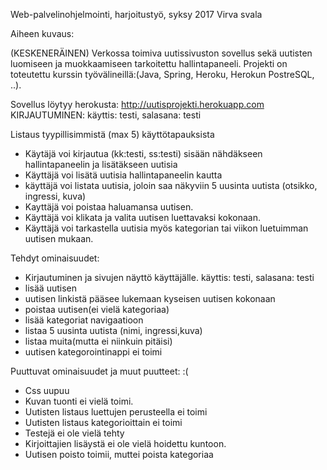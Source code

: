 
Web-palvelinohjelmointi, harjoitustyö, syksy 2017  Virva svala

Aiheen kuvaus:

(KESKENERÄINEN) Verkossa toimiva uutissivuston sovellus sekä uutisten luomiseen ja muokkaamiseen tarkoitettu hallintapaneeli. Projekti on toteutettu kurssin työvälineillä:(Java, Spring, Heroku, Herokun PostreSQL, ..). 

Sovellus löytyy herokusta:
    http://uutisprojekti.herokuapp.com
KIRJAUTUMINEN:  käyttis: testi,  salasana: testi 

Listaus tyypillisimmistä (max 5) käyttötapauksista

*   Käytäjä voi kirjautua  (kk:testi, ss:testi) sisään nähdäkseen hallintapaneelin ja lisätäkseen uutisia
*   Käyttäjä voi lisätä uutisia hallintapaneelin kautta
*   käyttäjä voi listata uutisia, joloin saa näkyviin 5 uusinta uutista (otsikko, ingressi, kuva)
*   Kayttäjä voi poistaa haluamansa uutisen.
*   Käyttäjä voi klikata ja valita uutisen luettavaksi kokonaan.
*   Käyttäjä voi tarkastella uutisia myös kategorian tai viikon luetuimman uutisen mukaan. 


Tehdyt ominaisuudet:

*  Kirjautuminen ja sivujen näyttö käyttäjälle.  käyttis: testi,  salasana: testi 
*  lisää uutisen
*  uutisen linkistä pääsee lukemaan kyseisen uutisen kokonaan
*  poistaa uutisen(ei vielä kategoriaa)
*  lisää kategoriat navigaatioon
*  listaa 5 uusinta uutista (nimi, ingressi,kuva)
*  listaa muita(mutta ei niinkuin pitäisi)
*  uutisen kategorointinappi ei toimi


Puuttuvat ominaisuudet ja muut puutteet:  :(  

*  Css uupuu
*   Kuvan tuonti ei vielä toimi.	
*   Uutisten listaus luettujen perusteella ei toimi
*   Uutisten listaus kategorioittain ei toimi
*   Testejä ei ole vielä tehty
*   Kirjoittajien lisäystä ei ole vielä hoidettu kuntoon.
*   Uutisen poisto toimii, muttei poista kategoriaa


